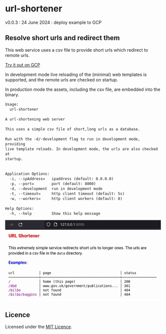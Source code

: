# url-shortener

v0.0.3 : 24 June 2024 : deploy example to GCP

## Resolve short urls and redirect them

This web service uses a csv file to provide short urls which redirect to
remote urls.

[Try it out on GCP](https://url-shortener-c35tmtbs2a-nw.a.run.app/)

In development mode live reloading of the (minimal) web templates is
supported, and the remote urls are checked on startup.

In production mode the assets, including the csv file, are embedded into
the binary.

```
Usage:
  url-shortener 

A url-shortening web server

This uses a simple csv file of short,long urls as a database.

Run with the -d/-development flag to run in development mode, providing
live template reloads. In development mode, the urls are also checked at
startup.


Application Options:
  -i, --ipAddress=   ipaddress (default: 0.0.0.0)
  -p, --port=        port (default: 8000)
  -d, --development  run in development mode
  -t, --timeout=     http client timeout (default: 5s)
  -w, --workers=     http client workers (default: 8)

Help Options:
  -h, --help         Show this help message

```

<img width="1000" src="static/example.png" />

## Licence

Licensed under the [MIT Licence](LICENCE).
